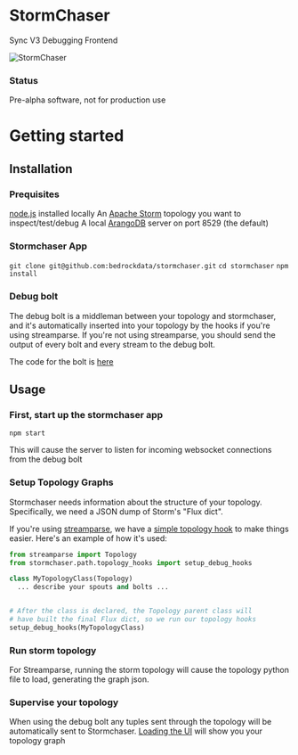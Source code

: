 # StormChaser

Sync V3 Debugging Frontend

![StormChaser](http://i.imgur.com/rZVXLgS.jpg)

### Status

Pre-alpha software, not for production use

# Getting started

## Installation

### Prequisites

[node.js](https://nodejs.org/) installed locally
An [Apache Storm](http://storm.apache.org/) topology you want to inspect/test/debug
A local [ArangoDB](https://www.arangodb.com/) server on port 8529 (the default)

### Stormchaser App

`git clone git@github.com:bedrockdata/stormchaser.git`
`cd stormchaser`
`npm install`

### Debug bolt

The debug bolt is a middleman between your topology and stormchaser, and it's automatically inserted into your topology by the hooks if you're using streamparse. If you're not using streamparse, you should send the output of every bolt and every stream to the debug bolt.

The code for the bolt is [here](./bolts/debug.coffee)

## Usage

### First, start up the stormchaser app

`npm start`

This will cause the server to listen for incoming websocket connections from the debug bolt

### Setup Topology Graphs

Stormchaser needs information about the structure of your topology. Specifically, we need a JSON dump of Storm's "Flux dict".

If you're using [streamparse](https://github.com/Parsely/streamparse), we have a [simple topology hook](./streamparse/topology_hooks.py) to make things easier. Here's an example of how it's used:

```python
from streamparse import Topology
from stormchaser.path.topology_hooks import setup_debug_hooks

class MyTopologyClass(Topology)
  ... describe your spouts and bolts ...


# After the class is declared, the Topology parent class will 
# have built the final Flux dict, so we run our topology hooks
setup_debug_hooks(MyTopologyClass)
```

### Run storm topology

For Streamparse, running the storm topology will cause the topology python file to load, generating the graph json.

### Supervise your topology

When using the debug bolt any tuples sent through the topology will be automatically sent to Stormchaser. [Loading the UI](http://localhost:9821) will show you your topology graph
